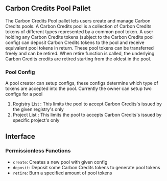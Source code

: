  ## Carbon Credits Pool Pallet

 The Carbon Credits Pool pallet lets users create and manage Carbon Credits pools. A Carbon Credits pool is a collection of Carbon Credits tokens of different types represented by a
 common pool token. A user holding any Carbon Credits tokens (subject to the Carbon Credits pool config) can deposit Carbon Credits tokens to the pool and receive equivalent
 pool tokens in return. These pool tokens can be transferred freely and can be retired. When retire function is called, the underlying Carbon Credits credits
 are retired starting from the oldest in the pool.

 ### Pool Config
 A pool creator can setup configs, these configs determine which type of tokens are accepted into the pool. Currently the owner can setup two configs for a pool
 1. Registry List : This limits the pool to accept Carbon Credits's issued by the given registry's only
 2. Project List : This limits the pool to accepts Carbon Credits's issued by specific project's only

 ## Interface

 ### Permissionless Functions

 * `create`: Creates a new pool with given config
 * `deposit`: Deposit some Carbon Credits tokens to generate pool tokens
 * `retire`: Burn a specified amount of pool tokens
